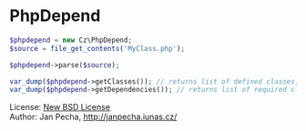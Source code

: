 PhpDepend
=========

``` php
$phpdepend = new Cz\PhpDepend;
$source = file_get_contents('MyClass.php');

$phpdepend->parse($source);

var_dump($phpdepend->getClasses()); // returns list of defined classes, interfaces & traits
var_dump($phpdepend->getDependencies()); // returns list of required classes, interfaces & traits
```

License: [New BSD License](license.md)
<br>Author: Jan Pecha, http://janpecha.iunas.cz/

